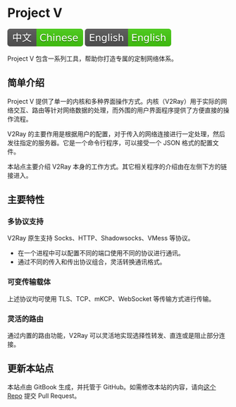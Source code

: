 # Project V

![Chinese](resources/chinese.svg) [![English](resources/english.svg)](https://www.v2ray.com/en/)

Project V 包含一系列工具，帮助你打造专属的定制网络体系。

## 简单介绍

Project V 提供了单一的内核和多种界面操作方式。内核（V2Ray）用于实际的网络交互、路由等针对网络数据的处理，而外围的用户界面程序提供了方便直接的操作流程。

V2Ray 的主要作用是根据用户的配置，对于传入的网络连接进行一定处理，然后发往指定的服务器。它是一个命令行程序，可以接受一个 JSON 格式的配置文件。

本站点主要介绍 V2Ray 本身的工作方式。其它相关程序的介绍由在左侧下方的链接进入。

## 主要特性

### 多协议支持

V2Ray 原生支持 Socks、HTTP、Shadowsocks、VMess 等协议。

* 在一个进程中可以配置不同的端口使用不同的协议进行通讯。
* 通过不同的传入和传出协议组合，灵活转换通讯格式。

### 可变传输载体

上述协议均可使用 TLS、TCP、mKCP、WebSocket 等传输方式进行传输。

### 灵活的路由

通过内置的路由功能，V2Ray 可以灵活地实现选择性转发、直连或是阻止部分连接。

## 更新本站点

本站点由 GitBook 生成，并托管于 GitHub。如需修改本站的内容，请向[这个 Repo](https://github.com/v2ray/manual) 提交 Pull Request。
